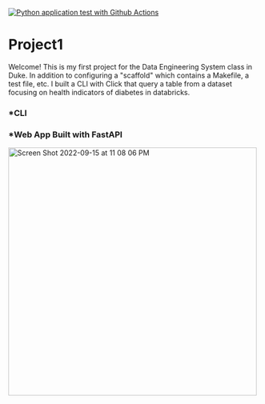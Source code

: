 [![Python application test with Github Actions](https://github.com/nogibjj/codespace-example-706/actions/workflows/main.yml/badge.svg)](https://github.com/nogibjj/codespace-example-706/actions/workflows/main.yml)

# Project1 
Welcome! This is my first project for the Data Engineering System class in Duke. In addition to configuring a "scaffold" which contains a Makefile, a test file, etc. I built a CLI with Click that query a table from a dataset focusing on health indicators of diabetes in databricks. 
### *CLI
### *Web App Built with FastAPI
<img width="496" alt="Screen Shot 2022-09-15 at 11 08 06 PM" src="https://user-images.githubusercontent.com/112578003/190548464-bdc95407-dd7f-4955-9717-0350a8b675d0.png">
